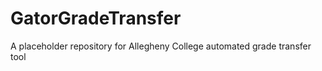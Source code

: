 # GatorGradeTransfer
A placeholder repository for Allegheny College automated grade transfer tool  
